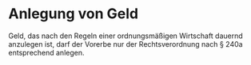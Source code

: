 # Anlegung von Geld

Geld, das nach den Regeln einer ordnungsmäßigen Wirtschaft dauernd anzulegen ist, darf der Vorerbe nur der Rechtsverordnung nach § 240a entsprechend anlegen. 

